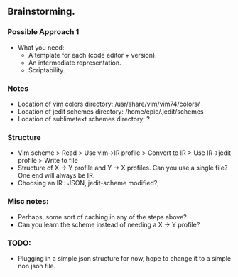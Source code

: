 ## Brainstorming.

### Possible Approach 1

- What you need:
	- A template for each (code editor + version).
	- An intermediate representation.
	- Scriptability.

### Notes

- Location of vim colors directory: /usr/share/vim/vim74/colors/
- Location of jedit schemes directory: /home/epic/.jedit/schemes
- Location of sublimetext schemes directory: ?


### Structure

- Vim scheme > Read > Use vim->IR profile > Convert to IR > Use IR->jedit profile > Write to file
- Structure of X -> Y profile and Y -> X profiles. Can you use a single file? One end will always be IR.
- Choosing an IR : JSON, jedit-scheme modified?,

### Misc notes:

- Perhaps, some sort of caching in any of the steps above?
- Can you learn the scheme instead of needing a X -> Y profile?

### TODO:

- Plugging in a simple json structure for now, hope to change it to a simple non json file.